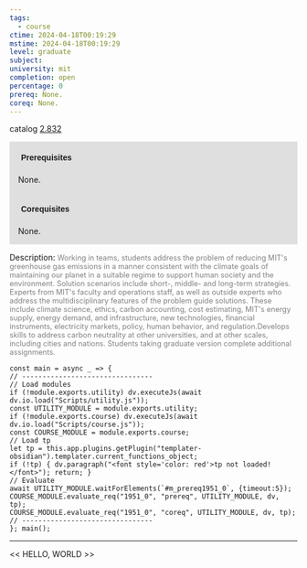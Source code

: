 ```yaml
---
tags:
  - course
ctime: 2024-04-18T00:19:29
mstime: 2024-04-18T00:19:29
level: graduate
subject: 
university: mit
completion: open
percentage: 0
prereq: None.
coreq: None.
---
```


catalog [2.832](http://student.mit.edu/catalog/m2c.html#2.832)

<span style="display: block; padding: 15px; background-color: rgb(100, 100, 100, 0.2);"><font id="m_prereq1951_0" style="display: block; font-family: Arial, sans-serif; font-weight: bold; padding: 5px">Prerequisites</font><br><span id="prereq1951_0">None.</span></span>
<span style="display: block; padding: 15px; background-color: rgb(100, 100, 100, 0.2);"><font id="m_coreq1951_0" style="display: block; font-family: Arial, sans-serif; font-weight: bold; padding: 5px">Corequisites</font><br><span id="coreq1951_0">None.</span></span>

<font style="">Description:</font>
<font style="color: grey; font-size: 0.8rem;">Working in teams, students address the problem of reducing MIT's greenhouse gas emissions in a manner consistent with the climate goals of maintaining our planet in a suitable regime to support human society and the environment. Solution scenarios include short-, middle- and long-term strategies. Experts from MIT's faculty and operations staff, as well as outside experts who address the multidisciplinary features of the problem guide solutions. These include climate science, ethics, carbon accounting, cost estimating, MIT's energy supply, energy demand, and infrastructure, new technologies, financial instruments, electricity markets, policy, human behavior, and regulation.Develops skills to address carbon neutrality at other universities, and at other scales, including cities and nations. Students taking graduate version complete additional assignments.</font>

```dataviewjs
const main = async _ => {
// --------------------------------
// Load modules
if (!module.exports.utility) dv.executeJs(await dv.io.load("Scripts/utility.js"));
const UTILITY_MODULE = module.exports.utility;
if (!module.exports.course) dv.executeJs(await dv.io.load("Scripts/course.js"));
const COURSE_MODULE = module.exports.course;
// Load tp
let tp = this.app.plugins.getPlugin("templater-obsidian").templater.current_functions_object;
if (!tp) { dv.paragraph("<font style='color: red'>tp not loaded!</font>"); return; }
// Evaluate
await UTILITY_MODULE.waitForElements(`#m_prereq1951_0`, {timeout:5});
COURSE_MODULE.evaluate_req("1951_0", "prereq", UTILITY_MODULE, dv, tp);
COURSE_MODULE.evaluate_req("1951_0", "coreq", UTILITY_MODULE, dv, tp);
// --------------------------------
}; main();
```

---

<< HELLO, WORLD >>
